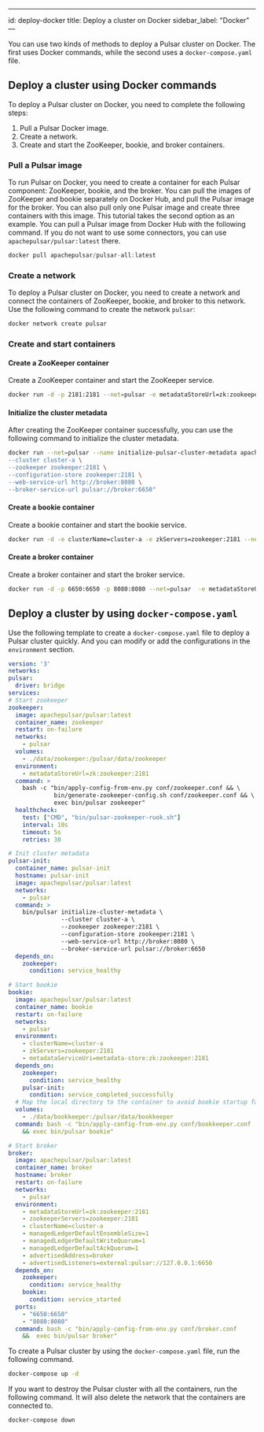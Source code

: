 ---
id: deploy-docker
title: Deploy a cluster on Docker
sidebar_label: "Docker"
—

You can use two kinds of methods to deploy a Pulsar cluster on Docker.
The first uses Docker commands, while the second uses a `docker-compose.yaml` file.
## Deploy a cluster using Docker commands
To deploy a Pulsar cluster on Docker, you need to complete the following steps:
1. Pull a Pulsar Docker image.
2. Create a network.
3. Create and start the ZooKeeper, bookie, and broker containers.
### Pull a Pulsar image
To run Pulsar on Docker, you need to create a container for each Pulsar component: ZooKeeper, bookie, and the broker. You can pull the images of ZooKeeper and bookie separately on Docker Hub, and pull the Pulsar image for the broker. You can also pull only one Pulsar image and create three containers with this image. This tutorial takes the second option as an example.
You can pull a Pulsar image from Docker Hub with the following command. If you do not want to use some connectors, you can use `apachepulsar/pulsar:latest` there.
```java
docker pull apachepulsar/pulsar-all:latest
```
### Create a network
To deploy a Pulsar cluster on Docker, you need to create a network and connect the containers of ZooKeeper, bookie, and broker to this network.
Use the following command to create the network `pulsar`:
```bash
docker network create pulsar
```
### Create and start containers

#### Create a ZooKeeper container
Create a ZooKeeper container and start the ZooKeeper service.
```bash
docker run -d -p 2181:2181 --net=pulsar -e metadataStoreUrl=zk:zookeeper:2181 -e cluster-name=cluster-a -e managedLedgerDefaultEnsembleSize=1 -e managedLedgerDefaultWriteQuorum=1 -e managedLedgerDefaultAckQuorum=1 -v $(pwd)/data/zookeeper:/pulsar/data/zookeeper --name zookeeper --hostname zookeeper apachepulsar/pulsar-all:latest bash -c "bin/apply-config-from-env.py conf/zookeeper.conf && bin/generate-zookeeper-config.sh conf/zookeeper.conf && exec bin/pulsar zookeeper"
```
#### Initialize the cluster metadata
After creating the ZooKeeper container successfully, you can use the following command to initialize the cluster metadata.
```bash
docker run --net=pulsar --name initialize-pulsar-cluster-metadata apachepulsar/pulsar-all:latest bash -c "bin/pulsar initialize-cluster-metadata \
--cluster cluster-a \
--zookeeper zookeeper:2181 \
--configuration-store zookeeper:2181 \
--web-service-url http://broker:8080 \
--broker-service-url pulsar://broker:6650"
```


#### Create a bookie container
Create a bookie container and start the bookie service.

```bash
docker run -d -e clusterName=cluster-a -e zkServers=zookeeper:2181 --net=pulsar -e metadataServiceUri=metadata-store:zk:zookeeper:2181 -v $(pwd)/data/bookkeeper:/pulsar/data/bookkeeper --name bookie --hostname bookie apachepulsar/pulsar-all:latest    bash -c "bin/apply-config-from-env.py conf/bookkeeper.conf && exec bin/pulsar bookie"
```
#### Create a broker container
Create a broker container and start the broker service.
```bash
docker run -d -p 6650:6650 -p 8080:8080 --net=pulsar  -e metadataStoreUrl=zk:zookeeper:2181  -e zookeeperServers=zookeeper:2181 -e clusterName=cluster-a  -e managedLedgerDefaultEnsembleSize=1 -e managedLedgerDefaultWriteQuorum=1   -e managedLedgerDefaultAckQuorum=1 --name broker --hostname broker apachepulsar/pulsar-all:latest bash -c "bin/apply-config-from-env.py conf/broker.conf && exec bin/pulsar broker"
```

## Deploy a cluster by using `docker-compose.yaml`
Use the following template to create a `docker-compose.yaml` file to deploy a Pulsar cluster quickly. And you can modify or add the configurations in the `environment` section.

```yaml
version: '3'
networks:
pulsar:
  driver: bridge
services:
# Start zookeeper
zookeeper:
  image: apachepulsar/pulsar:latest
  container_name: zookeeper
  restart: on-failure
  networks:
    - pulsar
  volumes:
    - ./data/zookeeper:/pulsar/data/zookeeper
  environment:
    - metadataStoreUrl=zk:zookeeper:2181
  command: >
    bash -c "bin/apply-config-from-env.py conf/zookeeper.conf && \
             bin/generate-zookeeper-config.sh conf/zookeeper.conf && \
             exec bin/pulsar zookeeper"
  healthcheck:
    test: ["CMD", "bin/pulsar-zookeeper-ruok.sh"]
    interval: 10s
    timeout: 5s
    retries: 30

# Init cluster metadata
pulsar-init:
  container_name: pulsar-init
  hostname: pulsar-init
  image: apachepulsar/pulsar:latest
  networks:
    - pulsar
  command: >
    bin/pulsar initialize-cluster-metadata \
               --cluster cluster-a \
               --zookeeper zookeeper:2181 \
               --configuration-store zookeeper:2181 \
               --web-service-url http://broker:8080 \
               --broker-service-url pulsar://broker:6650
  depends_on:
    zookeeper:
      condition: service_healthy

# Start bookie
bookie:
  image: apachepulsar/pulsar:latest
  container_name: bookie
  restart: on-failure
  networks:
    - pulsar
  environment:
    - clusterName=cluster-a
    - zkServers=zookeeper:2181
    - metadataServiceUri=metadata-store:zk:zookeeper:2181
  depends_on:
    zookeeper:
      condition: service_healthy
    pulsar-init:
      condition: service_completed_successfully
  # Map the local directory to the container to avoid bookie startup failure due to insufficient container disks.
  volumes:
    - ./data/bookkeeper:/pulsar/data/bookkeeper
  command: bash -c "bin/apply-config-from-env.py conf/bookkeeper.conf
    && exec bin/pulsar bookie"

# Start broker
broker:
  image: apachepulsar/pulsar:latest
  container_name: broker
  hostname: broker
  restart: on-failure
  networks:
    - pulsar
  environment:
    - metadataStoreUrl=zk:zookeeper:2181
    - zookeeperServers=zookeeper:2181
    - clusterName=cluster-a
    - managedLedgerDefaultEnsembleSize=1
    - managedLedgerDefaultWriteQuorum=1
    - managedLedgerDefaultAckQuorum=1
    - advertisedAddress=broker
    - advertisedListeners=external:pulsar://127.0.0.1:6650
  depends_on:
    zookeeper:
      condition: service_healthy
    bookie:
      condition: service_started
  ports:
    - "6650:6650"
    - "8080:8080"
  command: bash -c "bin/apply-config-from-env.py conf/broker.conf
    &&  exec bin/pulsar broker"
```

To create a Pulsar cluster by using the `docker-compose.yaml` file, run the following command.
```bash
docker-compose up -d
```

If you want to destroy the Pulsar cluster with all the containers, run the following command. It will also delete the network that the containers are connected to.
```bash
docker-compose down
```
